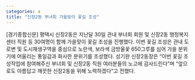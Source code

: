 ```yaml
---
categories: a
title: "신장2동 부녀회 가을맞이 꽃길 조성"
---
```

[경기종합신문] 평택시 신장2동은 지난달 30일 관내 부녀회 회원 및 신장2동 행정복지센터 직원 등 30여명이 함께 가을맞이 꽃길 조성을 진행했다. 이번 꽃길 조성은 관내 도로변 및 도시재생구역을 중심으로 노란색, 보라색 금방울꽃 650그루를 심어 가을 분위기에 어울리는 통일감과 화사한 분위기를 조성했다. 성기완 신장2동장은 “이번 꽃길 조성작업에 참여해주신 부녀회 및 신장2동 직원 여러분들의 노고에 감사드린다”며 “앞으로도 아름답고 깨끗한 신장2동을 위해 노력하겠다”고 전했다.